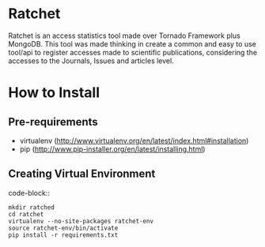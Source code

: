 Ratchet
=======

Ratchet is an access statistics tool made over Tornado Framework plus MongoDB. This tool was made
thinking in create a common and easy to use tool/api to register accesses made to scientific 
publications, considering the accesses to the Journals, Issues and articles level.


How to Install
==============

Pre-requirements
----------------

* virtualenv (http://www.virtualenv.org/en/latest/index.html#installation)
* pip (http://www.pip-installer.org/en/latest/installing.html)

Creating Virtual Environment
----------------------------

code-block::

    mkdir ratched
    cd ratchet
    virtualenv --no-site-packages ratchet-env
    source ratchet-env/bin/activate
    pip install -r requirements.txt

